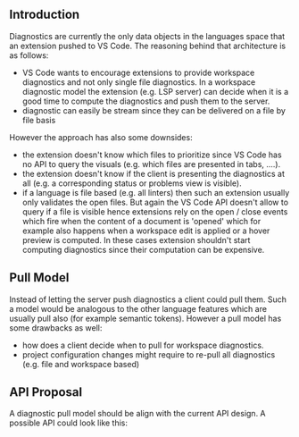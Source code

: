 ## Introduction

Diagnostics are currently the only data objects in the languages space that an extension pushed to VS Code. The reasoning behind that architecture is as follows:

- VS Code wants to encourage extensions to provide workspace diagnostics and not only single file diagnostics. In a workspace diagnostic model the extension (e.g. LSP server) can decide when it is a good time to compute the diagnostics and push them to the server.
- diagnostic can easily be stream since they can be delivered on a file by file basis

However the approach has also some downsides:

- the extension doesn't know which files to prioritize since VS Code has no API to query the visuals (e.g. which files are presented in tabs, ....).
- the extension doesn't know if the client is presenting the diagnostics at all (e.g. a corresponding status or problems view is visible).
- if a language is file based (e.g. all linters) then such an extension usually only validates the open files. But again the VS Code API doesn't allow to query if a file is visible hence extensions rely on the open / close events which fire when the content of a document is 'opened' which for example also happens when a workspace edit is applied or a hover preview is computed. In these cases extension shouldn't start computing diagnostics since their computation can be expensive.

## Pull Model

Instead of letting the server push diagnostics a client could pull them. Such a model would be analogous to the other language features which are usually pull also (for example semantic tokens). However a pull model has some drawbacks as well:

- how does a client decide when to pull for workspace diagnostics.
- project configuration changes might require to re-pull all diagnostics (e.g. file and workspace based)


## API Proposal

A diagnostic pull model should be align with the current API design. A possible API could look like this:


